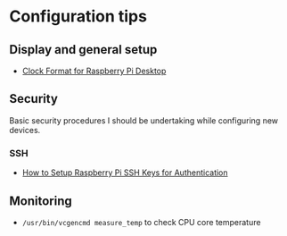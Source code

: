 # Configuration tips

## Display and general setup
* [Clock Format for Raspberry Pi Desktop](https://piwithvic.com/raspberry-pi-desktop-clock-format/)

## Security
Basic security procedures I should be undertaking while configuring new devices.

### SSH
* [How to Setup Raspberry Pi SSH Keys for Authentication](https://pimylifeup.com/raspberry-pi-ssh-keys/)

## Monitoring
* `/usr/bin/vcgencmd measure_temp` to check CPU core temperature
